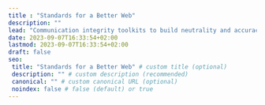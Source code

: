 ```yaml
---
title : "Standards for a Better Web"
description: ""
lead: "Communication integrity toolkits to build neutrality and accuracy into modern information environments"
date: 2023-09-07T16:33:54+02:00
lastmod: 2023-09-07T16:33:54+02:00
draft: false
seo:
 title: "Standards for a Better Web" # custom title (optional)
 description: "" # custom description (recommended)
 canonical: "" # custom canonical URL (optional)
 noindex: false # false (default) or true
---
```

